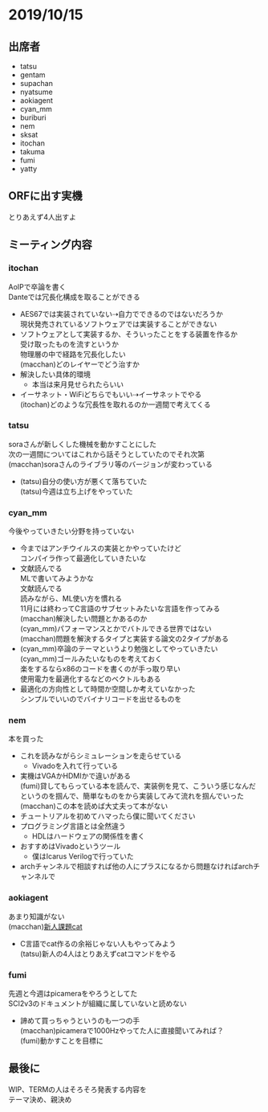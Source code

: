 # 2019/10/15  
## 出席者  
- tatsu  
- gentam  
- supachan  
- nyatsume  
- aokiagent  
- cyan_mm  
- buriburi  
- nem  
- sksat  
- itochan  
- takuma  
- fumi  
- yatty  
  
## ORFに出す実機  
とりあえず4人出すよ  
  
## ミーティング内容  
### itochan  
AoIPで卒論を書く  
Danteでは冗長化構成を取ることができる  
- AES67では実装されていない⇢自力でできるのではないだろうか  
現状発売されているソフトウェアでは実装することができない  
- ソフトウェアとして実装するか、そういったことをする装置を作るか  
受け取ったものを流すというか  
物理層の中で経路を冗長化したい  
(macchan)どのレイヤーでどう治すか  
- 解決したい具体的環境  
  - 本当は来月見せられたらいい  
- イーサネット・WiFiどちらでもいい⇢イーサネットでやる  
(itochan)どのような冗長性を取れるのか一週間で考えてくる  
  
### tatsu  
soraさんが新しくした機械を動かすことにした  
次の一週間についてはこれから話そうとしていたのでそれ次第  
(macchan)soraさんのライブラリ等のバージョンが変わっている  
- (tatsu)自分の使い方が悪くて落ちていた  
(tatsu)今週は立ち上げをやっていた  
  
### cyan_mm  
今後やっていきたい分野を持っていない  
- 今まではアンチウイルスの実装とかやっていたけど  
コンパイラ作って最適化していきたいな  
- 文献読んでる  
MLで書いてみようかな  
文献読んでる  
読みながら、ML使い方を慣れる  
11月には終わってC言語のサブセットみたいな言語を作ってみる  
(macchan)解決したい問題とかあるのか  
(cyan_mm)パフォーマンスとかでバトルできる世界ではない  
(macchan)問題を解決するタイプと実装する論文の2タイプがある  
- (cyan_mm)卒論のテーマというより勉強としてやっていきたい  
(cyan_mm)ゴールみたいなものを考えておく  
楽をするならx86のコードを書くのが手っ取り早い  
使用電力を最適化するなどのベクトルもある  
- 最適化の方向性として時間か空間しか考えていなかった  
シンプルでいいのでバイナリコードを出せるものを  
  
### nem  
本を買った  
- これを読みながらシミュレーションを走らせている  
  - Vivadoを入れて行っている  
- 実機はVGAかHDMIかで違いがある  
(fumi)貸してもらっている本を読んで、実装例を見て、こういう感じなんだというのを掴んで、簡単なものをから実装してみて流れを掴んでいった  
(macchan)この本を読めば大丈夫って本がない  
- チュートリアルを初めてハマったら僕に聞いてください  
- プログラミング言語とは全然違う  
  - HDLはハードウェアの関係性を書く  
- おすすめはVivadoというツール  
  - 僕はIcarus Verilogで行っていた  
- archチャンネルで相談すれば他の人にプラスになるから問題なければarchチャンネルで  
  
### aokiagent  
あまり知識がない  
(macchan)[新人課題cat](https://github.com/sfc-arch/training/tree/master/cat)  
- C言語でcat作るの余裕じゃない人もやってみよう  
(tatsu)新人の4人はとりあえずcatコマンドをやる  
  
### fumi  
先週と今週はpicameraをやろうとしてた  
SCI2v3のドキュメントが組織に属していないと読めない  
- 諦めて買っちゃうというのも一つの手  
(macchan)picameraで1000Hzやってた人に直接聞いてみれば？  
(fumi)動かすことを目標に  
  
## 最後に  
WIP、TERMの人はそろそろ発表する内容を  
テーマ決め、親決め
